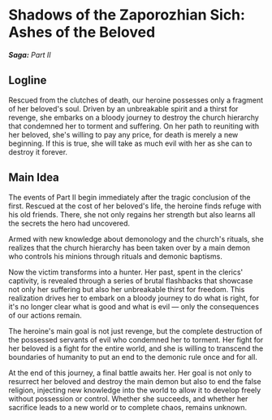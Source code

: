 # Shadows of the Zaporozhian Sich: Ashes of the Beloved

***Saga:** Part II*

## Logline

Rescued from the clutches of death, our heroine possesses only a fragment of her beloved's soul. Driven by an unbreakable spirit and a thirst for revenge, she embarks on a bloody journey to destroy the church hierarchy that condemned her to torment and suffering. On her path to reuniting with her beloved, she's willing to pay any price, for death is merely a new beginning. If this is true, she will take as much evil with her as she can to destroy it forever.

## Main Idea

The events of Part II begin immediately after the tragic conclusion of the first. Rescued at the cost of her beloved's life, the heroine finds refuge with his old friends. There, she not only regains her strength but also learns all the secrets the hero had uncovered.

Armed with new knowledge about demonology and the church's rituals, she realizes that the church hierarchy has been taken over by a main demon who controls his minions through rituals and demonic baptisms.

Now the victim transforms into a hunter. Her past, spent in the clerics' captivity, is revealed through a series of brutal flashbacks that showcase not only her suffering but also her unbreakable thirst for freedom. This realization drives her to embark on a bloody journey to do what is right, for it's no longer clear what is good and what is evil — only the consequences of our actions remain.

The heroine's main goal is not just revenge, but the complete destruction of the possessed servants of evil who condemned her to torment. Her fight for her beloved is a fight for the entire world, and she is willing to transcend the boundaries of humanity to put an end to the demonic rule once and for all.

At the end of this journey, a final battle awaits her. Her goal is not only to resurrect her beloved and destroy the main demon but also to end the false religion, injecting new knowledge into the world to allow it to develop freely without possession or control. Whether she succeeds, and whether her sacrifice leads to a new world or to complete chaos, remains unknown.